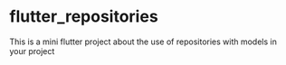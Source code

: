 # flutter_repositories
This is a mini flutter project about the use of repositories with models in your project
